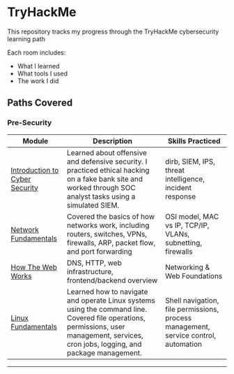 # TryHackMe 

This repository tracks my progress through the TryHackMe cybersecurity learning path

Each room includes:

- What I learned  
- What tools I used  
- The work I did

##  Paths Covered

###  Pre-Security
| Module | Description | Skills Practiced |
|--------|-------------|------------------|
| [Introduction to Cyber Security](./pre-security/introduction-to-cyber-security) | Learned about offensive and defensive security. I practiced ethical hacking on a fake bank site and worked through SOC analyst tasks using a simulated SIEM. | dirb, SIEM, IPS, threat intelligence, incident response |
| [Network Fundamentals](./pre-security/network-fundamentals) | Covered the basics of how networks work, including routers, switches, VPNs, firewalls, ARP, packet flow, and port forwarding | OSI model, MAC vs IP, TCP/IP, VLANs, subnetting, firewalls |
| [How The Web Works](./pre-security/how-the-web-works) | DNS, HTTP, web infrastructure, frontend/backend overview | Networking & Web Foundations |
[Linux Fundamentals](./pre-security/linux-fundamentals) | Learned how to navigate and operate Linux systems using the command line. Covered file operations, permissions, user management, services, cron jobs, logging, and package management. | Shell navigation, file permissions, process management, service control, automation




---
